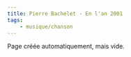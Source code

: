 ```yaml
---
title: Pierre Bachelet - En l'an 2001
tags:
    - musique/chanson
---
```


Page créée automatiquement, mais vide.
